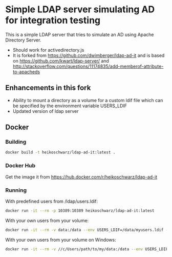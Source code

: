# Simple LDAP server simulating AD for integration testing

This is a simple LDAP server that tries to simulate an AD using 
Apache Directory Server.

* Should work for activedirectory.js
* It is forked from https://github.com/dwimberger/ldap-ad-it and
is based on https://github.com/kwart/ldap-server/ and
http://stackoverflow.com/questions/11174835/add-memberof-attribute-to-apacheds 

## Enhancements in this fork
* Ability to mount a directory as a volume for a custom ldif file which can be specified by the environment variable USERS_LDIF
* Updated version of ldap server

## Docker

### Building

```bash
docker build -t heikoschwarz/ldap-ad-it:latest .
```

### Docker Hub

Get the image it from https://hub.docker.com/r/heikoschwarz/ldap-ad-it

### Running

With predefined users from /ldap/users.ldif:
```bash
docker run -it --rm -p 10389:10389 heikoschwarz/ldap-ad-it:latest
```

With your own users from your volume:
```bash
docker run -it --rm -v data:/data --env USERS_LDIF=/data/myusers.ldif -p 10389:10389 heikoschwarz/ldap-ad-it:latest
```

With your own users from your volume on Windows:
```bash
docker run -it --rm -v //c/Users/path/to/my/data:/data --env USERS_LDIF=/data/myusers.ldif -p 10389:10389 heikoschwarz/ldap-ad-it:latest
```


